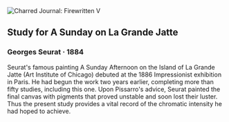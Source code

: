 <div class="artwork-of-the-day">
  <div class="container">
    <div class="img-wrapper">
      <img
        src="https://uploads1.wikiart.org/images/georges-seurat/sketch-with-many-figures-for-sunday-afternoon-on-grande-jatte-1884(1).jpg!Large.jpg"
        alt="Charred Journal: Firewritten V" />
    </div>
    <div class="artwork-detail">
      <div class="artwork-origin"> 
        <h2 class="artwork-name">Study for A Sunday on La Grande Jatte</h2>
        <h3 class="artist">
          Georges Seurat
                    ·  1884
        </h3>
      </div>
      <p class="description">
        <span class="artwork-description-text ng-binding" ng-bind-html="viewModel.ArtworkOfTheDay.Description | unsafe">Seurat's famous painting A Sunday Afternoon on the Island of La Grande Jatte (Art Institute of Chicago) debuted at the 1886 Impressionist exhibition in Paris. He had begun the work two years earlier, completing more than fifty studies, including this one. Upon Pissarro's advice, Seurat painted the final canvas with pigments that proved unstable and soon lost their luster. Thus the present study provides a vital record of the chromatic intensity he had hoped to achieve.</span>
                        <div class="text-shadow-container" ng-show="showShadow" style=""></div>
      </p>
    </div>
  </div>

</div>
